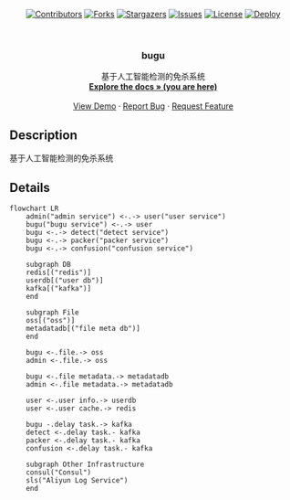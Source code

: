 <div id="top"></div>

<!-- PROJECT SHIELDS -->
<p align="center">
<a href="https://github.com/hominsu/bugu/graphs/contributors"><img src="https://img.shields.io/github/contributors/hominsu/bugu.svg?style=for-the-badge" alt="Contributors"></a>
<a href="https://github.com/hominsu/bugu/network/members"><img src="https://img.shields.io/github/forks/hominsu/bugu.svg?style=for-the-badge" alt="Forks"></a>
<a href="https://github.com/hominsu/bugu/stargazers"><img src="https://img.shields.io/github/stars/hominsu/bugu.svg?style=for-the-badge" alt="Stargazers"></a>
<a href="https://github.com/hominsu/bugu/issues"><img src="https://img.shields.io/github/issues/hominsu/bugu.svg?style=for-the-badge" alt="Issues"></a>
<a href="https://github.com/hominsu/bugu/blob/master/LICENSE"><img src="https://img.shields.io/github/license/hominsu/bugu.svg?style=for-the-badge" alt="License"></a>
<a href="https://github.com/hominsu/bugu/actions/workflows/docker-publish.yml"><img src="https://img.shields.io/github/workflow/status/hominsu/bugu/Docker%20Deploy?style=for-the-badge" alt="Deploy"></a>
</p>


<!-- PROJECT LOGO -->
<br/>
<div align="center">
<!--   <a href="https://github.com/hominsu/bugu">
    <img src="images/logo.png" alt="Logo" width="80" height="80">
  </a> -->

<h3 align="center">bugu</h3>

  <p align="center">
    基于人工智能检测的免杀系统
    <br/>
    <a href="https://hominsu.github.io/bugu/"><strong>Explore the docs » (you are here)</strong></a>
    <br/>
    <br/>
    <a href="https://github.com/hominsu/bugu">View Demo</a>
    ·
    <a href="https://github.com/hominsu/bugu/issues">Report Bug</a>
    ·
    <a href="https://github.com/hominsu/bugu/issues">Request Feature</a>
  </p>
</div>

## Description

基于人工智能检测的免杀系统

## Details

```mermaid
flowchart LR
	admin("admin service") <-.-> user("user service")
	bugu("bugu service") <-.-> user
	bugu <-.-> detect("detect service")
	bugu <-.-> packer("packer service")
	bugu <-.-> confusion("confusion service")
	
	subgraph DB
	redis[("redis")]
	userdb[("user db")]
	kafka[("kafka")]
	end
	
	subgraph File
	oss[("oss")]
	metadatadb[("file meta db")]
	end
	
	bugu <-.file.-> oss
	admin <-.file.-> oss
	
	bugu <-.file metadata.-> metadatadb
	admin <-.file metadata.-> metadatadb
	
	user <-.user info.-> userdb
	user <-.user cache.-> redis
	
	bugu -.delay task.-> kafka
	detect <-.delay task.- kafka
	packer <-.delay task.- kafka
	confusion <-.delay task.- kafka
	
	subgraph Other Infrastructure
	consul("Consul")
	sls("Aliyun Log Service")
	end
	
```
